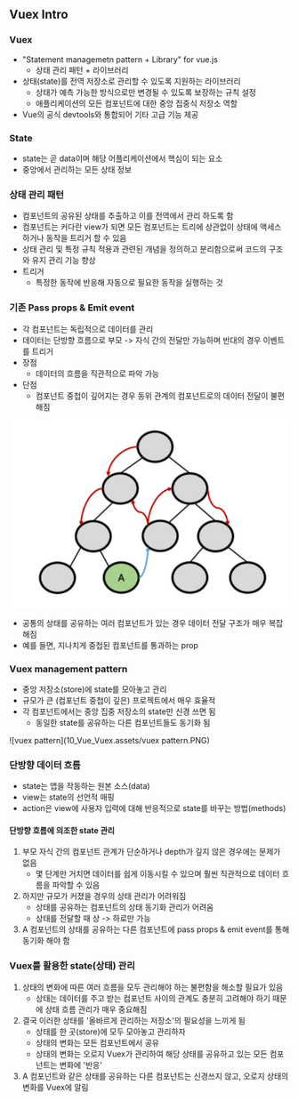 ## Vuex Intro

### Vuex

- "Statement managemetn pattern + Library" for vue.js
  - 상태 관리 패턴 + 라이브러리
- 상태(state)를 전역 저장소로 관리할 수 있도록 지원하는 라이브러리
  - 상태가 예측 가능한 방식으로만 변경될 수 있도록 보장하는 규칙 설정
  - 애플리케이션의 모든 컴포넌트에 대한 중앙 집중식 저장소 역할
- Vue의 공식 devtools와 통합되어 기타 고급 기능 제공 

### State

- state는 곧 data이며 해당 어플리케이션에서 핵심이 되는 요소
- 중앙에서 관리하는 모든 상태 정보 

### 상태 관리 패턴

- 컴포넌트의 공유된 상태를 추출하고 이를 전역에서 관리 하도록 함 
- 컴포넌트는 커다란 view가 되면 모든 컴포넌트는 트리에 상관없이 상태에 액세스 하거나 동작을 트리거 할 수 있음
- 상태 관리 및 특정 규칙 적용과 관련된 개념을 정의하고 분리함으로써 코드의 구조와 유지 관리 기능 향상
- 트리거
  - 특정한 동작에 반응해 자동으로 필요한 동작을 실행하는 것

### 기존 Pass props & Emit event

- 각 컴포넌트는 독립적으로 데이터를 관리
- 데이터는 단방향 흐름으로 부모 -> 자식 간의 전달만 가능하며 반대의 경우 이벤트를 트리거
- 장점
  - 데이터의 흐름을 직관적으로 파악 가능
- 단점
  - 컴포넌트 중첩이 깊어지는 경우 동위 관계의 컴포넌트로의 데이터 전달이 불편해짐

![pass&Emit](10_Vue_Vuex.assets/pass&Emit.PNG)

- 공통의 상태를 공유하는 여러 컴포넌트가 있는 경우 데이터 전달 구조가 매우 복잡해짐
- 예를 들면, 지나치게 중첩된 컴포넌트를 통과하는 prop

### Vuex management pattern 

- 중앙 저장소(store)에 state를 모아놓고 관리
- 규모가 큰 (컴포넌트 중첩이 깊은) 프로젝트에서 매우 효율적
- 각 컴포넌트에서는 중앙 집중 저장소의 state만 신경 쓰면 됨 
  - 동일한 state를 공유하는 다른 컴포넌트들도 동기화 됨 

![vuex pattern](10_Vue_Vuex.assets/vuex pattern.PNG)

### 단방향 데이터 흐름

- state는 앱을 작동하는 원본 소스(data)
- view는 state의 선언적 매핑
- action은 view에 사용자 입력에 대해 반응적으로 state를 바꾸는 방법(methods)

#### 단방향 흐름에 의조한 state 관리

1. 부모 자식 간의 컴포넌트 관계가 단순하거나 depth가 깊지 않은 경우에는 문제가 없음
   - 몇 단계만 거치면 데이터를 쉽게 이동시킬 수 있으며 훨씬 직관적으로 데이터 흐름을 파악할 수 있음
2. 하지만 규모가 커졌을 경우의 상태 관리가 어려워짐
   -  상태를 공유하는 컴포넌트의 상태 동기화 관리가 어려움
   - 상태를 전달할 때 상 -> 하로만 가능
3. A 컴포넌트의 상태를 공유하는 다른 컴포넌트에 pass props & emit event를 통해 동기화 해야 함 

### Vuex를 활용한 state(상태) 관리

1. 상태의 변화에 따른 여러 흐름을 모두 관리해야 하는 불편함을 해소할 필요가 있음
   - 상태는 데이터를 주고 받는 컴포넌트 사이의 관계도 충분히 고려해야 하기 때문에 상태 흐름 관리가 매우 중요해짐
2. 결국 이러한 상태를 '올바르게 관리하는 저장소'의 필요성을 느끼게 됨
   - 상태를 한 곳(store)에 모두 모아놓고 관리하자
   - 상태의 변화는 모든 컴포넌트에서 공유
   - 상태의 변화는 오로지 Vuex가 관리하여 해당 상태를 공유하고 있는 모든 컴포넌트는 변화에 '반응'
3. A 컴포넌트와 같은 상태를 공유하는 다른 컴포넌트는 신경쓰지 않고, 오로지 상태의 변화를 Vuex에 알림

